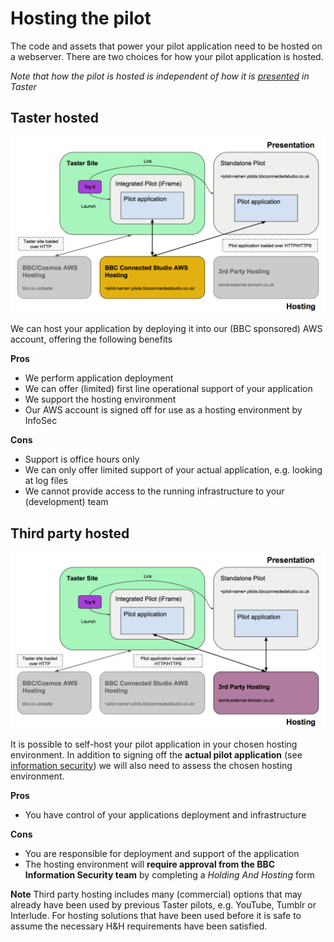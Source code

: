 # Hosting the pilot

The code and assets that power your pilot application need to be hosted on a webserver. There are two choices for how your pilot application is hosted.

*Note that how the pilot is hosted is independent of how it is [presented](presentation.md) in Taster* 

## Taster hosted

<img src="./images/hosting-taster.png" alt="Taster hosting overview" width="650" >

We can host your application by deploying it into our (BBC sponsored) AWS account, offering the following benefits

**Pros**
- We perform application deployment
- We can offer (limited) first line operational support of your application
- We support the hosting environment
- Our AWS account is signed off for use as a hosting environment by InfoSec


**Cons**
- Support is office hours only
- We can only offer limited support of your actual application, e.g. looking at log files
- We cannot provide access to the running infrastructure to your (development) team

## Third party hosted

<img src="./images/hosting-3rd-party.png" alt="Third party hosting overview" width="650" >

It is possible to self-host your pilot application in your chosen hosting environment. In addition to signing off the **actual pilot application**  (see [information security](./information-security.md)) we will also need to assess the chosen hosting environment.

**Pros**
- You have control of your applications deployment and infrastructure

**Cons**
- You are responsible for deployment and support of the application
- The hosting environment will **require approval from the BBC Information Security team** by completing a *Holding And Hosting* form

**Note**
Third party hosting includes many (commercial) options that may already have been used by previous Taster pilots, e.g. YouTube, Tumblr or Interlude. For hosting solutions that have been used before it is safe to assume the necessary H&H requirements have been satisfied.  
